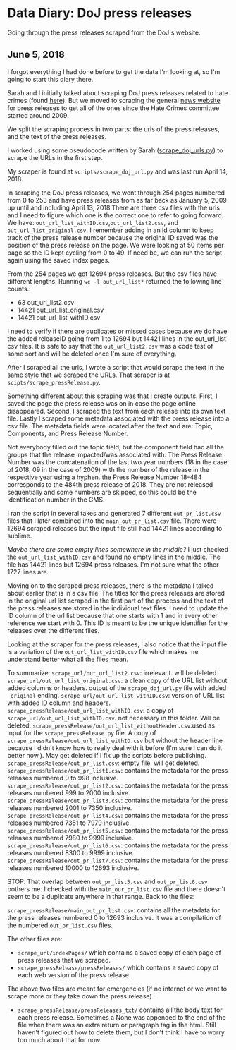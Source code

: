 # Data Diary: DoJ press releases

Going through the press releases scraped from the DoJ's website. 

## June 5, 2018

I forgot everything I had done before to get the data I'm looking at, so I'm going to start this diary there. 

Sarah and I initially talked about scraping DoJ press releases related to hate crimes (found [here](https://www.justice.gov/crt/press-releases)). But we moved to scraping the general [news website](https://www.justice.gov/news) for press releases to get all of the ones since the Hate Crimes committee started around 2009. 

We split the scraping process in two parts: the urls of the press releases, and the text of the press releases.

I worked using some pseudocode written by Sarah ([scrape_doj_urls.py](https://gist.github.com/sarahcnyt/cd771c5c012e26f9df77821811087458)) to scrape the URLs in the first step.

My scraper is found at `scripts/scrape_doj_url.py` and was last run April 14, 2018.

In scraping the DoJ press releases, we went through 254 pages numbered from 0 to 253 and have press releases from as far back as January 5, 2009 up until and including April 13, 2018.There are three csv files with the urls and I need to figure which one is the correct one to refer to going forward. We have: `out_url_list_withID.csv`,`out_url_list2.csv`, and `out_url_list_original.csv`. I remember adding in an id column to keep track of the press release number because the original ID saved was the position of the press release on the page. We were looking at 50 items per page so the ID kept cycling from 0 to 49. If need be, we can run the script again using the saved index pages.

From the 254 pages we got 12694 press releases. But the csv files have different lengths. Running `wc -l out_url_list*` returned the following line counts.:
* 63 out_url_list2.csv
*	14421 out_url_list_original.csv
* 14421 out_url_list_withID.csv

I need to verify if there are duplicates or missed cases because we do have the added releaseID going from 1 to 12694 but 14421 lines in the out_url_list csv files. It is safe to say that the `out_url_list2.csv` was a code test of some sort and will be deleted once I'm sure of everything.

After I scraped all the urls, I wrote a script that would scrape the text in the same style that we scraped the URLs. That scraper is at `scipts/scrape_pressRelease.py`.

Something different about this scraping was that I create outputs. First, I saved the page the press release was on in case the page online disappeared. Second, I scraped the text from each release into its own text file. Lastly I scraped some metadata associated with the press release into a csv file. The metadata fields were located after the text and are: Topic, Components, and Press Release Number. 

Not everybody filled out the topic field, but the component field had all the groups that the release impacted/was associated with. The Press Release Number was the concatenation of the last two year numbers (18 in the case of 2018, 09 in the case of 2009) with the number of the release in the respective year using a hyphen. the Press Release Number 18-484 corresponds to the 484th press release of 2018. They are not released sequentially and some numbers are skipped, so this could be the identification number in the CMS. 

I ran the script in several takes and generated 7 different `out_pr_list.csv` files that I later combined into the `main_out_pr_list.csv` file. There were 12694 scraped releases but the input file still had 14421 lines according to sublime. 

*Maybe there are some empty lines somewhere in the middle?*
I just checked the `out_url_list_withID.csv` and found no empty lines in the middle. The file has 14421 lines but 12694 press releases. I'm not sure what the other 1727 lines are.

Moving on to the scraped press releases, there is the metadata I talked about earlier that is in a csv file. The titles for the press releases are stored in the original url list scraped in the first part of the process and the text of the press releases are stored in the individual text files. I need to update the ID column of the url list because that one starts with 1 and in every other reference we start with 0. This ID is meant to be the unique identifier for the releases over the different files. 

Looking at the scraper for the press releases, I also notice that the input file is a variation of the `out_url_list_withID.csv` file which makes me understand better what all the files mean.

To summarize:
`scrape_url/out_url_list2.csv`: irrelevant. will be deleted.
`scrape_url/out_url_list_original.csv`: a clean copy of the URL list without added columns or headers. output of the `scrape_doj_url.py` file with added `_original` ending.
`scrape_url/out_url_list_withID.csv`: version of URL list with added ID column and headers.
`scrape_pressRelease/out_url_list_withID.csv`: a copy of `scrape_url/out_url_list_withID.csv`. not necessary in this folder. Will be deleted.
`scrape_pressRelease/out_url_list_withoutHeader.csv`:used as input for the `scrape_pressRelease.py` file. A copy of `scrape_pressRelease/out_url_list_withID.csv` but without the header line because I didn't know how to really deal with it before (I'm sure I can do it better now.). May get deleted if I fix up the scripts before publishing.
`scrape_pressRelease/out_pr_list.csv`: empty file. will get deleted.
`scrape_pressRelease/out_pr_list1.csv`: contains the metadata for the press releases numbered 0 to 998 inclusive.
`scrape_pressRelease/out_pr_list2.csv`: contains the metadata for the press releases numbered 999 to 2000 inclusive.
`scrape_pressRelease/out_pr_list3.csv`: contains the metadata for the press releases numbered 2001 to 7350 inclusive.
`scrape_pressRelease/out_pr_list4.csv`: contains the metadata for the press releases numbered 7351 to 7979 inclusive.
`scrape_pressRelease/out_pr_list5.csv`: contains the metadata for the press releases numbered 7980 to 9999 inclusive.
`scrape_pressRelease/out_pr_list6.csv`: contains the metadata for the press releases numbered 8300 to 9999 inclusive.
`scrape_pressRelease/out_pr_list7.csv`: contains the metadata for the press releases numbered 10000 to 12693 inclusive.


STOP. That overlap between `out_pr_list5.csv` and `out_pr_list6.csv` bothers me. I checked with the `main_our_pr_list.csv` file and there doesn't seem to be a duplicate anywhere in that range. Back to the files:

`scrape_pressRelease/main_out_pr_list.csv`: contains all the metadata for the press releases numbered 0 to 12693 inclusive. It was a compilation of the numbered `out_pr_list.csv` files. 

The other files are: 
* `scrape_url/indexPages/` which contains a saved copy of each page of press releases that we scraped.
* `scrape_pressRelease/pressReleases/` which contains a saved copy of each web version of the press release.

The above two files are meant for emergencies (if no internet or we want to scrape more or they take down the press release).

* `scrape_pressRelease/pressReleases_txt/` contains all the body text for each press release.  Sometimes a None was appended to the end of the file when there was an extra return or paragraph tag in the html. Still haven't figured out how to delete them, but I don't think I have to worry too much about that for now.